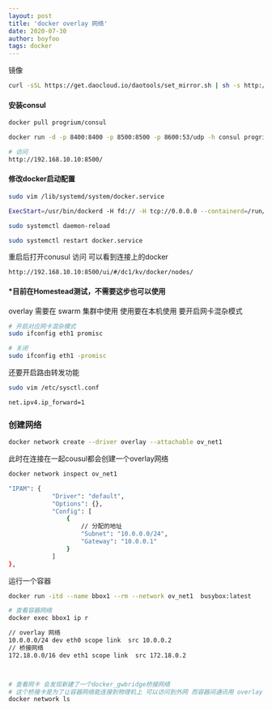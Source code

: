 ```yaml
---
layout: post
title: 'docker overlay 网络'
date: 2020-07-30
author: boyfoo
tags: docker
---
```


镜像
```bash
curl -sSL https://get.daocloud.io/daotools/set_mirror.sh | sh -s http://f1361db2.m.daocloud.io
```

#### 安装consul
```bash
docker pull progrium/consul

docker run -d -p 8400:8400 -p 8500:8500 -p 8600:53/udp -h consul progrium/consul -server -bootstrap -ui-dir /ui

# 访问
http://192.168.10.10:8500/
```

#### 修改docker启动配置
```bash
sudo vim /lib/systemd/system/docker.service

ExecStart=/usr/bin/dockerd -H fd:// -H tcp://0.0.0.0 --containerd=/run/containerd/containerd.sock --cluster-store=consul://192.168.10.10:8500 --cluster-advertise=eth1:2375

sudo systemctl daemon-reload

sudo systemctl restart docker.service
```

重启后打开conusul 访问 可以看到连接上的docker
```
http://192.168.10.10:8500/ui/#/dc1/kv/docker/nodes/
```


#### *目前在Homestead测试，不需要这步也可以使用

overlay 需要在 swarm 集群中使用 使用要在本机使用 要开启网卡混杂模式

```bash
# 开启对应网卡混杂模式
sudo ifconfig eth1 promisc

# 关闭
sudo ifconfig eth1 -promisc
```


还要开启路由转发功能
```bash
sudo vim /etc/sysctl.conf

net.ipv4.ip_forward=1
```

### 创建网络

```bash
docker network create --driver overlay --attachable ov_net1
```

此时在连接在一起cousul都会创建一个overlay网络

```bash
docker network inspect ov_net1

"IPAM": {
            "Driver": "default",
            "Options": {},
            "Config": [
                {
                    // 分配的地址
                    "Subnet": "10.0.0.0/24",  
                    "Gateway": "10.0.0.1"   
                }
            ]
},
```

运行一个容器
```bash
docker run -itd --name bbox1 --rm --network ov_net1  busybox:latest

# 查看容器网络
docker exec bbox1 ip r

// overlay 网络
10.0.0.0/24 dev eth0 scope link  src 10.0.0.2
// 桥接网络
172.18.0.0/16 dev eth1 scope link  src 172.18.0.2



# 查看网卡 会发现新建了一个docker_gwbridge桥接网络
# 这个桥接卡是为了让容器网络能连接到物理机上 可以访问到外网 而容器间通讯用 overlay 网卡
docker network ls

```
